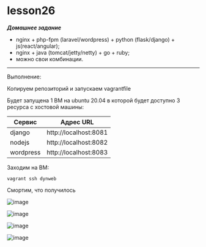 # lesson26

***Домашнее задание***

-  nginx + php-fpm (laravel/wordpress) + python (flask/django) + js(react/angular);
-  nginx + java (tomcat/jetty/netty) + go + ruby;
-  можно свои комбинации.
---

Выполнение:

Копируем репозиторий и запускаем vagrantfile 

Будет запущена 1 ВМ на ubuntu 20.04 в которой будет доступно 3 ресурса с хостовой машины:

Сервис    | Адрес URL
----------|----------------------
django    | http://localhost:8081
nodejs    | http://localhost:8082
wordpress | http://localhost:8083

Заходим на ВМ: 

    vagrant ssh dynweb
    
Смортим, что получилось

![image](https://github.com/movik242/lesson26/assets/143793993/13b01b95-2172-4fb9-9ebb-e995b8c34af1)

![image](https://github.com/movik242/lesson26/assets/143793993/274c7155-41f5-4b91-a60d-0b3badbe6562)

![image](https://github.com/movik242/lesson26/assets/143793993/03a7f75a-346d-4ecb-86b8-0d1446e764a9)

![image](https://github.com/movik242/lesson26/assets/143793993/a8c457be-91bd-44ea-ac51-298bc3ea01cc)

